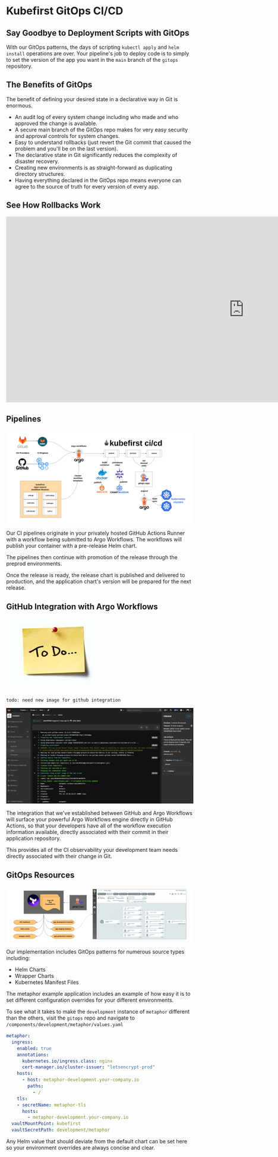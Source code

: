 # Kubefirst GitOps CI/CD

## Say Goodbye to Deployment Scripts with GitOps

With our GitOps patterns, the days of scripting `kubectl apply` and `helm install` operations are over. Your pipeline's job to deploy code is to simply to set the version of the app you want in the `main` branch of the `gitops` repository.

## The Benefits of GitOps

The benefit of defining your desired state in a declarative way in Git is enormous.

- An audit log of every system change including who made and who approved the change is available.
- A secure main branch of the GitOps repo makes for very easy security and approval controls for system changes.
- Easy to understand rollbacks (just revert the Git commit that caused the problem and you'll be on the last version).
- The declarative state in Git significantly reduces the complexity of disaster recovery.
- Creating new environments is as straight-forward as duplicating directory structures.
- Having everything declared in the GitOps repo means everyone can agree to the source of truth for every version of every app.

## See How Rollbacks Work
<div class="video-wrapper">
  <iframe width="1280" height="500" src="https://www.youtube.com/embed/iqZA9Eycvgo" frameborder="0" allowfullscreen></iframe>
</div>

## Pipelines

![](../../img/kubefirst/gitops/gitops-cicd.png)

Our CI pipelines originate in your privately hosted GitHub Actions Runner with a workflow being submitted to Argo Workflows. The workflows will publish your container with a pre-release Helm chart.

The pipelines then continue with promotion of the release through the preprod environments.

Once the release is ready, the release chart is published and delivered to production, and the application chart's version will be prepared for the next release.

## GitHub Integration with Argo Workflows

![](../../img/todo.jpeg)

`todo: need new image for github integration`

![](../../img/kubefirst/gitops/gitlab-workflows-integration.png)

The integration that we've established between GitHub and Argo Workflows will surface your powerful Argo Workflows engine directly in GitHub Actions, so that your developers have all of the workflow execution information available, directly associated with their commit in their application repository.

This provides all of the CI observability your development team needs directly associated with their change in Git.

## GitOps Resources

![](../../img/kubefirst/gitops/argocd-app-registrations.png)

Our implementation includes GitOps patterns for numerous source types including:

- Helm Charts
- Wrapper Charts
- Kubernetes Manifest Files

The metaphor example application includes an example of how easy it is to set different configuration overrides for your different environments.

To see what it takes to make the `development` instance of `metaphor` different than the others, visit the `gitops` repo and navigate to `/components/development/metaphor/values.yaml`

```yaml
metaphor:
  ingress:
    enabled: true
    annotations:
      kubernetes.io/ingress.class: nginx
      cert-manager.io/cluster-issuer: "letsencrypt-prod"
    hosts:
      - host: metaphor-development.your-company.io
        paths:
          - /
    tls:
    - secretName: metaphor-tls
      hosts:
        - metaphor-development.your-company.io
  vaultMountPoint: kubefirst
  vaultSecretPath: development/metaphor
```

Any Helm value that should deviate from the default chart can be set here so your environment overrides are always concise and clear.

